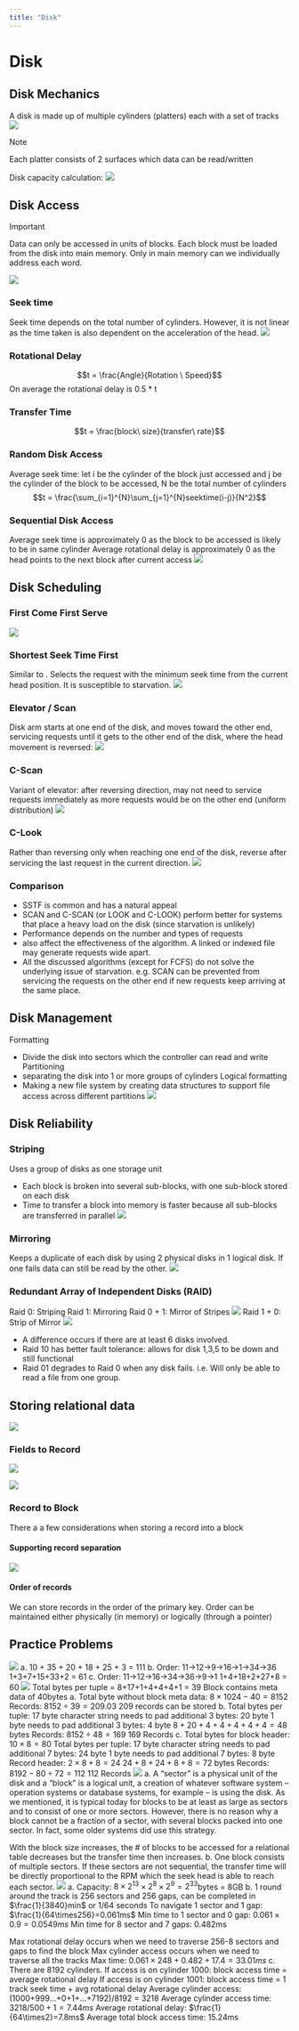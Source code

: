 ```yaml
---
title: "Disk"
---
```

# Disk
## Disk Mechanics
A disk is made up of multiple cylinders (platters) each with a set of tracks
![](https://i.imgur.com/qm4b2xs.png)
> [!NOTE]
> Each platter consists of 2 surfaces which data can be read/written

Disk capacity calculation:
![](https://i.imgur.com/wMSn43v.png)
## Disk Access
> [!IMPORTANT]
> Data can only be accessed in units of blocks. Each block must be loaded from the disk into main memory. Only in main memory can we individually address each word. 

![](https://i.imgur.com/EXdyzUk.png)
### Seek time
Seek time depends on the total number of cylinders. However, it is not linear as the time taken is also dependent on the acceleration of the head.
![](https://i.imgur.com/u4VI4Vj.png)
### Rotational Delay
$$t = \frac{Angle}{Rotation \ Speed}$$
On average the rotational delay is 0.5 * t
### Transfer Time
$$t = \frac{block\ size}{transfer\ rate}$$
### Random Disk Access
Average seek time: let i be the cylinder of the block just accessed and j be the cylinder of the block to be accessed, N be the total number of cylinders
$$t = \frac{\sum_{i=1}^{N}\sum_{j=1}^{N}seektime(i-j)}{N^2}$$
### Sequential Disk Access
Average seek time is approximately 0 as the block to be accessed is likely to be in same cylinder
Average rotational delay is approximately 0 as the head points to the next block after current access
![](https://i.imgur.com/M0ylOeH.png)
## Disk Scheduling
### First Come First Serve
![](https://i.imgur.com/pvvLUwZ.png)
### Shortest Seek Time First
Similar to [](Notes/Process%20scheduling.md#Shortest%20Job%20First%20(SJF)%7Cshortest%20job%20first). Selects the request with the minimum seek time
from the current head position. It is susceptible to starvation.
![](https://i.imgur.com/GUJ7jRj.png)
### Elevator / Scan
Disk arm starts at one end of the disk, and moves toward the other end, servicing requests until it gets to the other end of the disk, where the head movement is reversed: 
![](https://i.imgur.com/0zMIHDP.png)
### C-Scan
Variant of elevator: after reversing direction, may not need to service requests immediately as more requests would be on the other end (uniform distribution)
![](https://i.imgur.com/6kbfmik.png)
### C-Look
Rather than reversing only when reaching one end of the disk, reverse after servicing the last request in the current direction.
![](https://i.imgur.com/SV3sASO.png)
### Comparison
- SSTF is common and has a natural appeal
- SCAN and C-SCAN (or LOOK and C-LOOK) perform better for systems that place a heavy load on the disk (since starvation is unlikely)
- Performance depends on the number and types of requests
- [](Notes/File%20Systems.md#Storage%20allocation%7CFile%20allocation%20methods) also affect the effectiveness of the algorithm. A linked or indexed file may generate requests wide apart.
- All the discussed algorithms (except for FCFS) do not solve the underlying issue of starvation. e.g. SCAN can be prevented from servicing the requests on the other end if new requests keep arriving at the same place.
## Disk Management
Formatting
- Divide the disk into sectors which the controller can read and write
Partitioning
- separating the disk into 1 or more groups of cylinders
Logical formatting
- Making a new file system by creating data structures to support file access across different partitions
![](https://i.imgur.com/l1rUNxA.png)
## Disk Reliability
### Striping
Uses a group of disks as one storage unit
- Each block is broken into several sub-blocks, with one sub-block stored on each disk
- Time to transfer a block into memory is faster because all sub-blocks are transferred in parallel
![](https://i.imgur.com/e1URc4E.png)
### Mirroring
Keeps a duplicate of each disk by using 2 physical disks in 1 logical disk. If one fails data can still be read by the other.
![](https://i.imgur.com/5eWJTR2.png)
### Redundant Array of Independent Disks (RAID)
Raid 0: Striping
Raid 1: Mirroring
Raid 0 + 1: Mirror of Stripes
![](https://i.imgur.com/U1dHjtf.png) 
Raid 1 + 0: Strip of Mirror
![](https://i.imgur.com/OnqoqHq.png)
- A difference occurs if there are at least 6 disks involved.
- Raid 10 has better fault tolerance: allows for disk 1,3,5 to be down and still functional
- Raid 01 degrades to Raid 0 when any disk fails. i.e. Will only be able to read a file from one group.
## Storing relational data
![](https://i.imgur.com/T38v3NN.png)
### Fields to Record
![](https://i.imgur.com/imcZwDT.png)

![](https://i.imgur.com/sAwIdeR.png)
### Record to Block
There a a few considerations when storing a record into a block
#### Supporting record separation
![](https://i.imgur.com/e0tWpq7.png)
#### Order of records
We can store records in the order of the primary key. Order can be maintained either physically (in memory) or logically (through a pointer)
## Practice Problems
![](https://i.imgur.com/bRiV76y.png)
a. 10 + 35 + 20 + 18 + 25 + 3 = 111
b. Order: 11->12->9->16->1->34->36
	1+3+7+15+33+2 = 61
c. Order: 11->12->16->34->36->9->1
	1+4+18+2+27+8 = 60
![](https://i.imgur.com/3Sg3EMf.png)
Total bytes per tuple = 8+17+1+4+4+4+1 = 39
Block contains meta data of 40bytes
a. 
Total byte without block meta data: $8\times 1024-40=8152$
Records: $8152\div 39=209.03$
209 records can be stored
b.
Total bytes per tuple:
17 byte character string needs to pad additional 3 bytes: 20 byte
1 byte needs to pad additional 3 bytes: 4 byte
$8+20+4+4+4+4+4=48$ bytes
Records: $8152\div 48 = 169$
169 Records
c.
Total bytes for block header:
$10\times 8 = 80$
Total bytes per tuple:
17 byte character string needs to pad additional 7 bytes: 24 byte
1 byte needs to pad additional 7 bytes: 8 byte
Record header: $2\times 8 + 8 = 24$
$24+8+24+8+8=72$ bytes
Records: $8192-80\div 72 = 112$
112 Records
![](https://i.imgur.com/zXULRoB.png)
a. A “sector” is a physical unit of the disk and a “block” is a logical unit, a creation of whatever software system – operation systems or database systems, for example – is using the disk. As we mentioned, it is typical today for blocks to be at least as large as sectors and to consist of one or more sectors. However, there is no reason why a block cannot be a fraction of a sector, with several blocks packed into one sector. In fact, some older systems did use this strategy.

With the block size increases, the # of blocks to be accessed for a relational table decreases but the transfer time then increases.
b. One block consists of multiple sectors. If these sectors are not sequential, the transfer time will be directly proportional to the RPM which the seek head is able to reach each sector.
![](https://i.imgur.com/R6TPaEL.png)
a. 
Capacity: $8\times2^{13}\times2^8\times2^9=2^{33}$bytes = 8GB
b.
1 round around the track is 256 sectors and 256 gaps, can be completed in $\frac{1}{3840}min$ or 1/64 seconds
To navigate 1 sector and 1 gap: $\frac{1}{64\times256}=0.061ms$
Min time to 1 sector and 0 gap: $0.061\times0.9=0.0549ms$ 
Min time for 8 sector and 7 gaps: 0.482ms

Max rotational delay occurs when we need to traverse 256-8 sectors and gaps to find the block
Max cylinder access occurs when we need to traverse all the tracks
Max time: $0.061\times248+0.482+17.4=33.01ms$
c.
There are 8192 cylinders.
If access is on cylinder 1000: block access time = average rotational delay
If access is on cylinder 1001: block access time = 1 track seek time + avg rotational delay
Average cylinder access: (1000+999...+0+1+...+7192)/8192 = 3218
Average cylinder access time: $3218/500+1=7.44ms$
Average  rotational delay: $\frac{1}{64\times2}=7.8ms$
Average total block access time: 15.24ms
